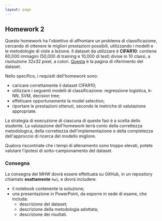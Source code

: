 ```yaml
---
layout: page
---
```


## Homework 2

Questo homework ha l'obiettivo di affrontare un problema di classificazione, cercando di ottenere le migliori prestazioni possibili, utilizzando i modelli e le metodologie di viste a lezione.
Il dataset da utilizzare è **CIFAR10**: contiene 60,000 immagini (50,000 di training e 10,000 di test) divise in 10 classi, a risoluzione 32x32 pixel, a colori. [Questa](https://www.cs.toronto.edu/~kriz/cifar.html) è la pagina di riferimento del dataset.

Nello specifico, i requisiti dell'homework sono:
* caricare correttamente il dataset CIFAR10;
* utilizzare i seguenti modelli di classificazione: regressione logistica, k-NN, SVM, decision tree;
* effettuare opportunamente la model selection;
* riportare le prestazioni ottenuti, secondo le metriche di valutazione appropriate.

La strategia di esecuzione di ciascuna di queste fasi è a scelta dello studente. La valutazione dell'homework terrà conto della correttezza metodologica, della correttezza dell'implementazione e della completezza dell'approccio di ricerca del modello migliore.

Qualora riscontriate che i tempi di allenamento sono troppo elevati, potete valutare l'ipotesi di sotto-campionamento del dataset.

### Consegna

La consegna del MHW dovrà essere effettuata su GitHub, in un repository chiamato **esattamente** `hw1`, e dovrà includere:
* il notebook contenente la soluzione;
* una presentazione in PowerPoint, da esporre in sede di esame, che includa:
  * descrizione del dataset;
  * descrizione della metodologia adottata;
  * descrizione dei risultati. 